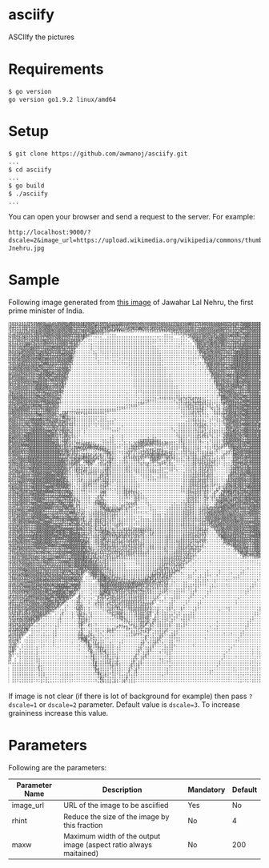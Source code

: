 # asciify
ASCIIfy the pictures 

# Requirements 

```
$ go version 
go version go1.9.2 linux/amd64
```

# Setup 

```
$ git clone https://github.com/awmanoj/asciify.git
... 
$ cd asciify 
... 
$ go build 
$ ./asciify 
... 
```
You can open your browser and send a request to the server. For example: 

```
http://localhost:9000/?dscale=2&image_url=https://upload.wikimedia.org/wikipedia/commons/thumb/5/5f/Jnehru.jpg/220px-Jnehru.jpg 
``` 
# Sample 

Following image generated from [this image](https://upload.wikimedia.org/wikipedia/commons/thumb/5/5f/Jnehru.jpg/220px-Jnehru.jpg) of Jawahar Lal Nehru, the first prime minister of India. 

![alt text](https://raw.githubusercontent.com/awmanoj/asciify/master/samples/jnh.png)

If image is not clear (if there is lot of background for example) then pass `?dscale=1` or `dscale=2` parameter. Default value is `dscale=3`. To increase graininess increase this value.

# Parameters 

Following are the parameters: 

| Parameter Name | Description | Mandatory | Default |
| ---            | ---         | ---       | ----    | 
| image_url      | URL of the image to be asciified | Yes     | No | 
| rhint          | Reduce the size of the image by this fraction | No   | 4  | 
| maxw           | Maximum width of the output image (aspect ratio always maitained)  | No  | 200  | 





